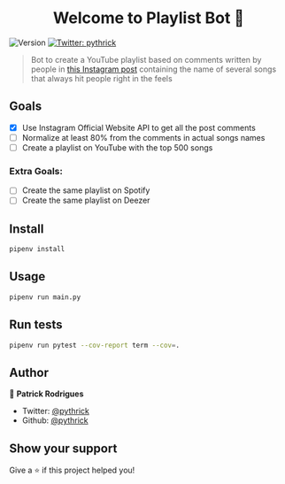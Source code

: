 <h1 align="center">Welcome to Playlist Bot 👋</h1>
<p>
  <img alt="Version" src="https://img.shields.io/badge/version-0.0.1-blue.svg?cacheSeconds=2592000" />
  <a href="https://twitter.com/pythrick">
    <img alt="Twitter: pythrick" src="https://img.shields.io/twitter/follow/pythrick.svg?style=social" target="_blank" />
  </a>
</p>

> Bot to create a YouTube playlist based on comments written by people in 
<a href="https://www.instagram.com/p/B0W4E7LAzlQ">this Instagram post</a> containing 
the name of several songs that always hit people right in the feels 

## Goals
- [x] Use Instagram Official Website API to get all the post comments
- [ ] Normalize at least 80% from the comments in actual songs names
- [ ] Create a playlist on YouTube with the top 500 songs

### Extra Goals:
- [ ] Create the same playlist on Spotify 
- [ ] Create the same playlist on Deezer 

## Install

```sh
pipenv install
```

## Usage

```sh
pipenv run main.py
```

## Run tests

```sh
pipenv run pytest --cov-report term --cov=.
```

## Author

👤 **Patrick Rodrigues**

* Twitter: [@pythrick](https://twitter.com/pythrick)
* Github: [@pythrick](https://github.com/pythrick)

## Show your support

Give a ⭐️ if this project helped you!
